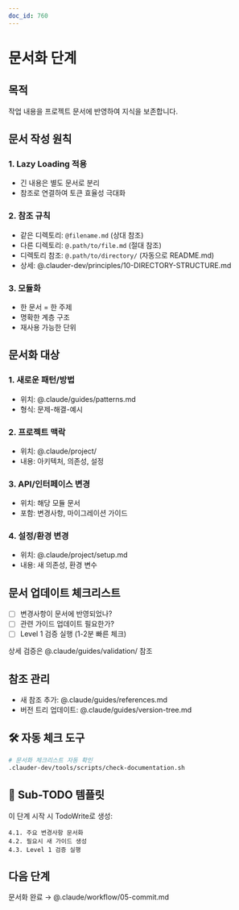 ```yaml
---
doc_id: 760
---
```


# 문서화 단계

## 목적
작업 내용을 프로젝트 문서에 반영하여 지식을 보존합니다.

## 문서 작성 원칙

### 1. Lazy Loading 적용
- 긴 내용은 별도 문서로 분리
- 참조로 연결하여 토큰 효율성 극대화

### 2. 참조 규칙
- 같은 디렉토리: `@filename.md` (상대 참조)
- 다른 디렉토리: `@.path/to/file.md` (절대 참조)
- 디렉토리 참조: `@.path/to/directory/` (자동으로 README.md)
- 상세: @.clauder-dev/principles/10-DIRECTORY-STRUCTURE.md

### 3. 모듈화
- 한 문서 = 한 주제
- 명확한 계층 구조
- 재사용 가능한 단위

## 문서화 대상

### 1. 새로운 패턴/방법
- 위치: @.claude/guides/patterns.md
- 형식: 문제-해결-예시

### 2. 프로젝트 맥락
- 위치: @.claude/project/
- 내용: 아키텍처, 의존성, 설정

### 3. API/인터페이스 변경
- 위치: 해당 모듈 문서
- 포함: 변경사항, 마이그레이션 가이드

### 4. 설정/환경 변경
- 위치: @.claude/project/setup.md
- 내용: 새 의존성, 환경 변수

## 문서 업데이트 체크리스트
- [ ] 변경사항이 문서에 반영되었나?
- [ ] 관련 가이드 업데이트 필요한가?
- [ ] Level 1 검증 실행 (1-2분 빠른 체크)

상세 검증은 @.claude/guides/validation/ 참조

## 참조 관리
- 새 참조 추가: @.claude/guides/references.md
- 버전 트리 업데이트: @.claude/guides/version-tree.md

## 🛠️ 자동 체크 도구
```bash
# 문서화 체크리스트 자동 확인
.clauder-dev/tools/scripts/check-documentation.sh
```

## 🎯 Sub-TODO 템플릿

이 단계 시작 시 TodoWrite로 생성:
```
4.1. 주요 변경사항 문서화
4.2. 필요시 새 가이드 생성
4.3. Level 1 검증 실행
```

## 다음 단계
문서화 완료 → @.claude/workflow/05-commit.md